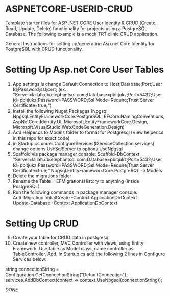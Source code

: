 # ASPNETCORE-USERID-CRUD
Template starter files for ASP .NET CORE User Identity &amp; CRUD (Create, Read, Update, Delete) functionality for projects using a PostgreSQL Database. The following example is a mock TRT clinic CRUD application.


General Instructions for setting up/generating Asp.net Core Identity for PostgreSQL with CRUD functionality.

Setting Up Asp.net Core User Tables
===================================
1. App settings.js change Default Connection to Host;Database;Port;User Id;Password;ssl;cert; (ex. "Server=lallah.db.elephantsql.com;Database=pbitjukz;Port=5432;User Id=pbitjukz;Password=PASSWORD;Ssl Mode=Require;Trust Server Certificate=true;")
2. Install the following Nuget Packages (Npgsql, Npgsql.EntityFrameworkCore.PostgreSQL, EFCore.NamingConventions, AspNetCore.Identity.UI, Microsoft.EntityFrameworkCore.Design, Microsoft.VisualStudio.Web.CodeGeneration.Design)
3. Add Helper.cs to Models folder to format for Postgresql (View helper.cs in this repo for exact code)
4. in Startup.cs under ConfigureServices(IServiceCollection services) change  options.UseSqlServer to options.UseNpgsql
5. Scaffold via package manager console: Scaffold-DbContext "Server=lallah.db.elephantsql.com;Database=pbitjukz;Port=5432;User Id=pbitjukz;Password=PASSWORD;Ssl Mode=Require;Trust Server Certificate=true;" Npgsql.EntityFrameworkCore.PostgreSQL -o Models
6. Delete the migrations folder
7. Rename the Table __EFMigrationsHistory to anything (Inside PostgreSQL)
8. Run the following commands in package manager console: <br>
Add-Migration InitialCreate -Context ApplicationDbContext <br>
Update-Database -Context ApplicationDbContext


Setting Up CRUD
===============
9. Create your table for CRUD data in postgresql
10. Create new controller, MVC Controller with views, using Entity Framework. Use table as Model class, name controller as TableController, Add. In Startup.cs add the following 2 lines in Configure Services below:

string connectionString = Configuration.GetConnectionString("DefaultConnection"); <br>
services.AddDbContext<pbitjukzContext>(context => context.UseNpgsql(connectionString));


*DONE*
